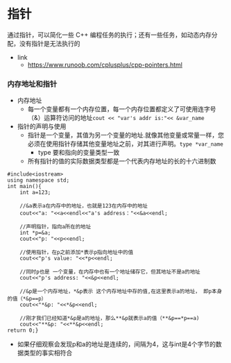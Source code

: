 # 指针
通过指针，可以简化一些 C++ 编程任务的执行；还有一些任务，如动态内存分配，没有指针是无法执行的
- link
    - https://www.runoob.com/cplusplus/cpp-pointers.html

### 内存地址和指针
- 内存地址
    - 每一个变量都有一个内存位置，每一个内存位置都定义了可使用连字号（&）运算符访问的地址`cout << "var's addr is:"<< &var_name`
- 指针的声明与使用
    - 指针是一个变量，其值为另一个变量的地址.就像其他变量或常量一样，您必须在使用指针存储其他变量地址之前，对其进行声明。`type *var_name`
        - type 要和指向的变量类型一致
    - 所有指针的值的实际数据类型都是一个代表内存地址的长的十六进制数

```
#include<iostream>
using namespace std;
int main(){
    int a=123;

    //&a表示a在内存中的地址，也就是123在内存中的地址
    cout<<"a: "<<a<<endl<<"a's address："<<&a<<endl;

    //声明指针，指向a所在的地址
    int *p=&a;
    cout<<"p: "<<p<<endl;

    //使用指针，在p之前添加*表示p指向地址中的值
    cout<<"p's value: "<<*p<<endl;

    //同时p也是 一个变量，在内存中也有一个地址储存它，但其地址不是a的地址
    cout<<"p's address: "<<&p<<endl;

    //&p是一个内存地址，*&p表示 这个内存地址中存的值,在这里表示a的地址， 即p本身的值（*&p==p）
    cout<<"*&p: "<<*&p<<endl;

    //刚才我们已经知道*&p是a的地址，那么**&p就表示a的值（**&p==*p==a)
    cout<<"**&p: "<<**&p<<endl;
return 0;}
```
- 如果仔细观察会发现p和a的地址是连续的，间隔为4，这与int是4个字节的数据类型的事实相符合
